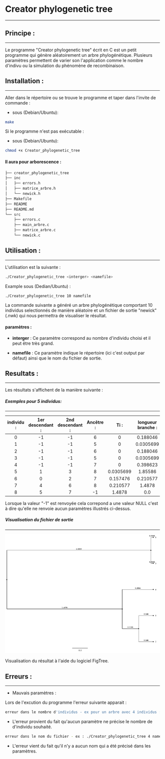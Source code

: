 # Creator phylogenetic tree
----
## Principe :
----
Le programme "Creator phylogenetic tree" écrit en C est un petit programme qui génère aléatoirement un arbre phylogénétique. Plusieurs paramètres permettent de varier son l'application comme le nombre d'indivu ou la simulation du phénomène de recombinaison.

## Installation :
----
Aller dans le répertoire ou se trouve le programme et taper dans l'invite de commande :

* sous (Debian/Ubuntu):
```bash 
make
```
Si le programme n'est pas exécutable :

* sous (Debian/Ubuntu):
```bash
chmod +x Creator_phylogenetic_tree
```

#### Il aura pour arborescence :

```bash 
├── creator_phylogenetic_tree
├── inc
│   ├── errors.h
│   ├── matrice_arbre.h
│   └── newick.h
├── Makefile
├── README
├── README.md
└── src
    ├── errors.c
    ├── main_arbre.c
    ├── matrice_arbre.c
    └── newick.c
```

## Utilisation :
----

L'utilisation est la suivante :

```sh
./Creator_phylogenetic_tree <interger> <namefile>
```

Example sous (Dedian/Ubuntu) :

```sh
./Creator_phylogenetic_tree 10 namefile
```
La commande suivante a généré un arbre phylogénétique comportant 10 individus selectionnés de manière aléatoire et un fichier de sortie "newick" (.nwk) qui nous permettra de visualiser le résultat.

#### paramètres :

* __interger__ :
Ce paramètre correspond au nombre d'individu choisi et il peut être très grand.

* __namefile__ : Ce paramètre indique le répertoire (ici c'est output par défaut) ainsi que le nom du fichier de sortie.

## Resultats :
-----
Les résultats s'affichent de la manière suivante :

##### Exemples pour 5 individus:
---


|individu : | 1er descendant : | 2nd descendant : | Ancêtre : | Ti :     | longueur branche   : | Temps    :|
|:---------:|:----------------:|:----------------:|:---------:|:--------:|:--------------------:|:---------:|
|0          |-1                |-1                | 6         |0         | 0.188046             |0          |
|1          |-1                |-1                | 5         |0         | 0.0305699            |0          |
|2          |-1                |-1                | 6         |0         | 0.188046             |0          |
|3          |-1                |-1                | 5         |0         | 0.0305699            |0          |
|4          |-1                |-1                | 7         |0         | 0.398623             |0          |
|5          | 1                | 3                | 8         |0.0305699 | 1.85586              |0.0305699  |
|6          | 0                | 2                | 7         |0.157476  | 0.210577             |0.188046   |
|7          | 4                | 6                | 8         |0.210577  | 1.4878               |0.398623   |
|8          | 5                | 7                |-1         |1.4878    | 0.0                  |1.88643    |


Lorsque la valeur "-1" est renvoyée cela correpond a une valeur NULL c'est à dire qu'elle ne renvoie aucun paramètres illustrés ci-dessus.

##### Visualisation du fichier de sortie
----
![alt text](namefile.png "Example_newick_file")

Visualisation du résultat à l'aide du logiciel FigTree.

## Erreurs :
-----
* Mauvais paramètres :

Lors de l'excution du programme l'erreur suivante apparait :

```sh
erreur dans le nombre d'individus - ex pour un arbre avec 4 individus : ./Creator_phylogenetic_tree 4 namefile
```
* L'erreur provient du fait qu'aucun paramètre ne précise le nombre de d'individu souhaité.

```sh
erreur dans le nom du fichier - ex : ./Creator_phylogenetic_tree 4 namefile
```
* L'erreur vient du fait qu'il n'y a aucun nom qui a été précisé dans les paramètres.




